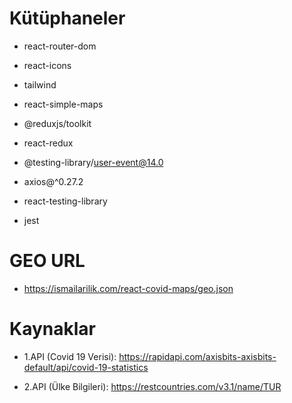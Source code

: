 # Kütüphaneler

- react-router-dom
- react-icons
- tailwind
- react-simple-maps
- @reduxjs/toolkit
- react-redux
- @testing-library/user-event@14.0
- axios@^0.27.2

- react-testing-library
- jest

# GEO URL

- https://ismailarilik.com/react-covid-maps/geo.json

# Kaynaklar

- 1.API (Covid 19 Verisi): https://rapidapi.com/axisbits-axisbits-default/api/covid-19-statistics

- 2.API (Ülke Bilgileri): https://restcountries.com/v3.1/name/TUR
